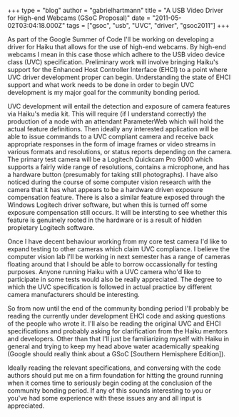+++
type = "blog"
author = "gabrielhartmann"
title = "A USB Video Driver for High-end Webcams (GSoC Proposal)"
date = "2011-05-02T03:04:18.000Z"
tags = ["gsoc", "usb", "UVC", "driver", "gsoc2011"]
+++

As part of the Google Summer of Code I'll be working on developing a driver for Haiku that allows for the use of high-end webcams.  By high-end webcams I mean in this case those which adhere to the USB video device class (UVC) specification.  Preliminary work will involve bringing Haiku's support for the Enhanced Host Controller Interface (EHCI) to a point where UVC driver development proper can begin.  Understanding the state of EHCI support and what work needs to be done in order to begin UVC development is my major goal for the community bonding period.

UVC development will entail the detection and exposure of camera features via Haiku's media kit.  This will require (if I understand correctly) the production of a node with an attendant ParameterWeb which will hold the actual feature definitions.  Then ideally any interested application will be able to issue commands to a UVC compliant camera and receive back appropriate responses in the form of image frames or video streams in various formats and resolutions, or status reports depending on the camera.  The primary test camera will be a Logitech Quickcam Pro 9000 which supports a fairly wide range of resolutions, contains a microphone, and has a hardware button (presumably for taking still photographs).  I have also noticed during the course of some computer vision research with the camera that it has what appears to be a hardware driven exposure compensation feature.  There is also a similar feature exposed through the Windows Logitech driver software, but when this is turned off some exposure compensation still occurs.  It will be intersting to see whether this feature is genuinely rooted in the hardware or is a result of hidden propietary Logitech software.
<!--more-->
Once I have decent behaviour working from my core test camera I'd like to expand testing to other cameras which claim UVC compliance.  I believe the computer vision lab I'll be working in next semester has a range of cameras floating around that I should be able to borrow occassionally for testing purposes.  Anyone running Haiku with a UVC camera who'd like to participate in some tests would also be really appreciated.  The degree to which the UVC specification is followed in actual practice by different camera manufacturers should be interesting.

So from now until the end of the community bonding period I'll probably be reading the currently under development EHCI code and asking questions of the people who wrote it.  I'll also be reading the original UVC and EHCI specifications and probably asking for clarification from the Haiku mentors and developers.  Other than that I'll just be familiarizing myself with Haiku in general and trying to keep my head above water academically speaking (Google should really think about a GSoC [Southern Hemisphere Edition]).

Ideally reading the relevant specifications, and conversing with the code authors should put me on a firm foundation for hitting the ground running when it comes time to seriously begin coding at the conclusion of the community bonding period.  If any of this sounds interesting to you or you've had some experience with these issues any and all input is appreciated.